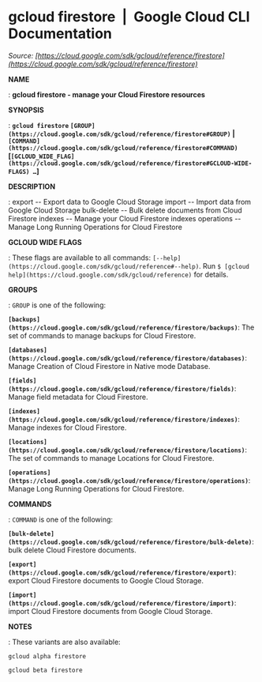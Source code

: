 # gcloud firestore  |  Google Cloud CLI Documentation

*Source: [https://cloud.google.com/sdk/gcloud/reference/firestore](https://cloud.google.com/sdk/gcloud/reference/firestore)*

**NAME**

: **gcloud firestore - manage your Cloud Firestore resources**

**SYNOPSIS**

: **`gcloud firestore` `[GROUP](https://cloud.google.com/sdk/gcloud/reference/firestore#GROUP)` | `[COMMAND](https://cloud.google.com/sdk/gcloud/reference/firestore#COMMAND)` [`[GCLOUD_WIDE_FLAG](https://cloud.google.com/sdk/gcloud/reference/firestore#GCLOUD-WIDE-FLAGS) …`]**

**DESCRIPTION**

: export -- Export data to Google Cloud Storage
import -- Import data from Google Cloud Storage
bulk-delete -- Bulk delete documents from Cloud Firestore
indexes -- Manage your Cloud Firestore indexes
operations -- Manage Long Running Operations for Cloud Firestore

**GCLOUD WIDE FLAGS**

: These flags are available to all commands: `[--help](https://cloud.google.com/sdk/gcloud/reference#--help)`.
Run `$ [gcloud help](https://cloud.google.com/sdk/gcloud/reference)` for details.

**GROUPS**

: ``GROUP`` is one of the following:

**`[backups](https://cloud.google.com/sdk/gcloud/reference/firestore/backups)`**:
The set of commands to manage backups for Cloud Firestore.

**`[databases](https://cloud.google.com/sdk/gcloud/reference/firestore/databases)`**:
Manage Creation of Cloud Firestore in Native mode Database.

**`[fields](https://cloud.google.com/sdk/gcloud/reference/firestore/fields)`**:
Manage field metadata for Cloud Firestore.

**`[indexes](https://cloud.google.com/sdk/gcloud/reference/firestore/indexes)`**:
Manage indexes for Cloud Firestore.

**`[locations](https://cloud.google.com/sdk/gcloud/reference/firestore/locations)`**:
The set of commands to manage Locations for Cloud Firestore.

**`[operations](https://cloud.google.com/sdk/gcloud/reference/firestore/operations)`**:
Manage Long Running Operations for Cloud Firestore.

**COMMANDS**

: ``COMMAND`` is one of the following:

**`[bulk-delete](https://cloud.google.com/sdk/gcloud/reference/firestore/bulk-delete)`**:
bulk delete Cloud Firestore documents.

**`[export](https://cloud.google.com/sdk/gcloud/reference/firestore/export)`**:
export Cloud Firestore documents to Google Cloud Storage.

**`[import](https://cloud.google.com/sdk/gcloud/reference/firestore/import)`**:
import Cloud Firestore documents from Google Cloud Storage.

**NOTES**

: These variants are also available:

```
gcloud alpha firestore
```

```
gcloud beta firestore
```